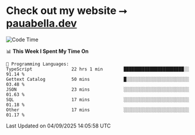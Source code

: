 # Check out my website ⭢ [pauabella.dev](https://pauabella.dev)

<!--START_SECTION:waka-->
![Code Time](http://img.shields.io/badge/Code%20Time-4%2C754%20hrs%2051%20mins-blue)

📊 **This Week I Spent My Time On** 

```text
💬 Programming Languages: 
TypeScript               22 hrs 1 min        ███████████████████████░░   91.14 % 
Gettext Catalog          50 mins             █░░░░░░░░░░░░░░░░░░░░░░░░   03.48 % 
JSON                     23 mins             ░░░░░░░░░░░░░░░░░░░░░░░░░   01.63 % 
SQL                      17 mins             ░░░░░░░░░░░░░░░░░░░░░░░░░   01.18 % 
Other                    17 mins             ░░░░░░░░░░░░░░░░░░░░░░░░░   01.17 % 
```


 Last Updated on 04/09/2025 14:05:58 UTC
<!--END_SECTION:waka-->
